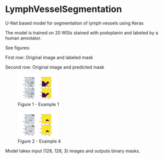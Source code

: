 # LymphVesselSegmentation
U-Net based model for segmentation of lymph vessels using Keras

The model is trained on 20 WSIs stained with podoplanin and labeled by a human annotator.

See figures:

First row: Original image and labeled mask

Second row: Original image and predicted mask

<figure>
  <img 
    src="https://github.com/RPalpatine/LymphVesselSegmentation/blob/main/example1.jpg" 
    alt="Alt text"
    title="Example 1"
    style="width:30%">
  <figcaption>Figure 1 - Example 1</figcaption>
</figure>

<figure>
  <img 
    src="https://github.com/RPalpatine/LymphVesselSegmentation/blob/main/example4.jpg" 
    alt="Alt text"
    title="Example 4"
    style="width:30%">
  <figcaption>Figure 2 - Example 4</figcaption>
</figure>


Model takes input (128, 128, 3) images and outputs binary masks. 
